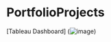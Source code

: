 # PortfolioProjects
 [Tableau Dashboard] (![image](https://github.com/nazneen24/PortfolioProjects/assets/156899677/09a25eb7-84bb-4406-978c-6086b1327bd1))
